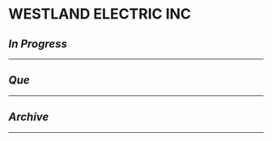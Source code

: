 # WESTLAND ELECTRIC INC

## *In Progress*

--------------------

## *Que*

-----------------------------------
## *Archive*

-----------------------------------
